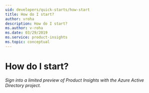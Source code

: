 ```yaml
---
uid: developers/quick-starts/how-start
title: How do I start?
author: vroha
description: How do I start?
ms.author: v-roha
ms.date: 03/29/2019
ms.service: product-insights
ms.topic: conceptual
---
```


# How do I start?

_Sign into a limited preview of Product Insights with the Azure Active Directory project._
